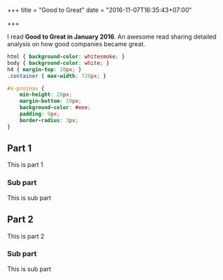 +++
title = "Good to Great"
date = "2016-11-07T16:35:43+07:00"

+++

I read **Good to Great in January 2016**. An awesome read sharing detailed analysis on how good companies became great.

```css
html { background-color: whitesmoke; }
body { background-color: white; }
h4 { margin-top: 20px; }
.container { max-width: 728px; }

#x-projnav {
    min-height: 20px;
    margin-bottom: 20px;
    background-color: #eee;
    padding: 9px;
    border-radius: 3px;
}
```

## Part 1
This is part 1
### Sub part
This is sub part

## Part 2
This is part 2
### Sub part
This is sub part